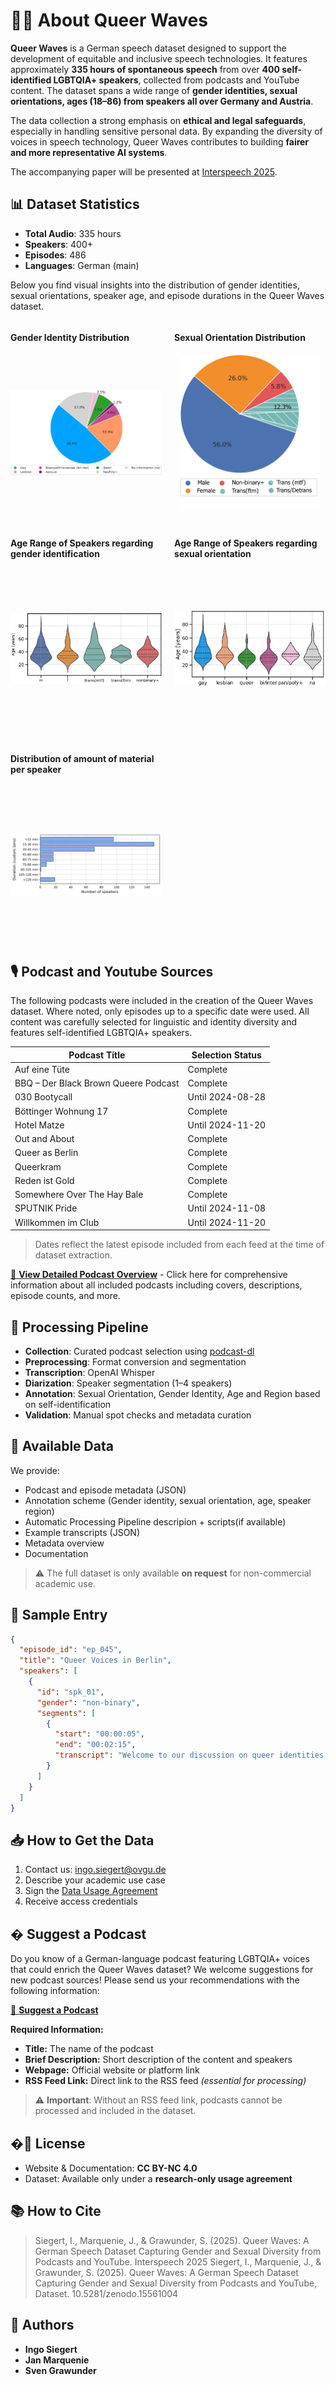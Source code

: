 # 🏳️‍🌈 About Queer Waves

**Queer Waves** is a German speech dataset designed to support the development of equitable and inclusive speech technologies. It features approximately **335 hours of spontaneous speech** from over **400 self-identified LGBTQIA+ speakers**, collected from podcasts and YouTube content. The dataset spans a wide range of **gender identities, sexual orientations, ages (18–86) from speakers all over Germany and Austria**. 

The data collection a strong emphasis on **ethical and legal safeguards**, especially in handling sensitive personal data. By expanding the diversity of voices in speech technology, Queer Waves contributes to building **fairer and more representative AI systems**.

 The accompanying paper will be presented at [Interspeech 2025](https://www.interspeech2025.org/home).

## 📊 Dataset Statistics

- **Total Audio**: 335 hours
- **Speakers**: 400+
- **Episodes**: 486
- **Languages**: German (main)

Below you find visual insights into the distribution of gender identities, sexual orientations, speaker age, and episode durations in the Queer Waves dataset.

<div style="display: flex; gap: 2%; flex-wrap: wrap; justify-content: space-between;">

  <div style="flex: 0 0 48%;">
    <h4>Gender Identity Distribution</h4>
    <img src="assets/img/gender_identification.png" alt="Gender Identification" style="width: 100%; height: 250px; object-fit: contain;">
  </div>

  <div style="flex: 0 0 48%;">
    <h4>Sexual Orientation Distribution</h4>
    <img src="assets/img/sexual_orientation.png" alt="Sexual Orientation" style="width: 100%; height: 250px; object-fit: contain;">
  </div>

  <div style="flex: 0 0 48%; margin-top: 20px;">
    <h4>Age Range of Speakers regarding gender identification</h4>
    <img src="assets/img/age_identification.png" alt="Age Distribution" style="width: 100%; height: 250px; object-fit: contain;">
  </div>

  <div style="flex: 0 0 48%; margin-top: 20px;">
    <h4>Age Range of Speakers regarding sexual orientation</h4>
    <img src="assets/img/age_orientation.png" alt="Age Distribution" style="width: 100%; height: 250px; object-fit: contain;">
  </div>

  <div style="flex: 0 0 48%; margin-top: 20px;">
    <h4>Distribution of amount of material per speaker</h4>
    <img src="assets/img/duration_distribution.png" alt="Distribution of amount of material per speaker" style="width: 100%; height: 250px; object-fit: contain;">
  </div>

</div>



## 🎙️ Podcast and Youtube Sources
The following podcasts were included in the creation of the Queer Waves dataset. Where noted, only episodes up to a specific date were used. All content was carefully selected for linguistic and identity diversity and features self-identified LGBTQIA+ speakers.


| **Podcast Title**                             | **Selection Status**      |
|----------------------------------------------|----------------------------|
| Auf eine Tüte                                | Complete                   |
| BBQ – Der Black Brown Queere Podcast         | Complete                   |
| 030 Bootycall                                 | Until 2024-08-28           |
| Böttinger Wohnung 17                          | Complete                   |
| Hotel Matze                                   | Until 2024-11-20           |
| Out and About                                 | Complete                   |
| Queer as Berlin                               | Complete                   |
| Queerkram                                     | Complete           |
| Reden ist Gold                                | Complete                   |
| Somewhere Over The Hay Bale                   | Complete                   |
| SPUTNIK Pride                                 | Until 2024-11-08           |
| Willkommen im Club                            | Until 2024-11-20           |

> Dates reflect the latest episode included from each feed at the time of dataset extraction.

[📄 **View Detailed Podcast Overview**](podcasts.html) - Click here for comprehensive information about all included podcasts including covers, descriptions, episode counts, and more.

## 🔧 Processing Pipeline
- **Collection**: Curated podcast selection using [podcast-dl](https://github.com/lightpohl/podcast-dl)
- **Preprocessing**: Format conversion and segmentation
- **Transcription**: OpenAI Whisper
- **Diarization**: Speaker segmentation (1–4 speakers)
- **Annotation**: Sexual Orientation, Gender Identity, Age and Region based on self-identification
- **Validation**: Manual spot checks and metadata curation

## 📂 Available Data
We provide:
- Podcast and episode metadata (JSON)
- Annotation scheme (Gender identity, sexual orientation, age, speaker region)
- Automatic Processing Pipeline descripion + scripts(if available)
- Example transcripts (JSON)
- Metadata overview
- Documentation

> ⚠️ The full dataset is only available **on request** for non-commercial academic use.

## 📝 Sample Entry
```json
{
  "episode_id": "ep_045",
  "title": "Queer Voices in Berlin",
  "speakers": [
    {
      "id": "spk_01",
      "gender": "non-binary",
      "segments": [
        {
          "start": "00:00:05",
          "end": "00:02:15",
          "transcript": "Welcome to our discussion on queer identities..."
        }
      ]
    }
  ]
}
```

## 📥 How to Get the Data
1. Contact us: [ingo.siegert@ovgu.de](mailto:ingo.siegert@ovgu.de)
2. Describe your academic use case
3. Sign the [Data Usage Agreement](docs/license.md)
4. Receive access credentials

## � Suggest a Podcast
Do you know of a German-language podcast featuring LGBTQIA+ voices that could enrich the Queer Waves dataset? We welcome suggestions for new podcast sources! Please send us your recommendations with the following information:

[📧 **Suggest a Podcast**](mailto:ingo.siegert@ovgu.de?subject=Podcast%20Suggestion%20for%20Queer%20Waves%20Dataset&body=Dear%20Queer%20Waves%20Team%2C%0A%0AI%20would%20like%20to%20suggest%20a%20podcast%20for%20inclusion%20in%20the%20Queer%20Waves%20dataset%3A%0A%0ATitle%3A%20%0AShort%20description%3A%20%0AWebpage%3A%20%0ARSS-Feed-Link%3A%20%0A%0A%0A%0ABest%20regards%2C)

**Required Information:**
- **Title:** The name of the podcast
- **Brief Description:** Short description of the content and speakers
- **Webpage:** Official website or platform link
- **RSS Feed Link:** Direct link to the RSS feed *(essential for processing)*

> ⚠️ **Important**: Without an RSS feed link, podcasts cannot be processed and included in the dataset.

## �📄 License
- Website & Documentation: **CC BY-NC 4.0**
- Dataset: Available only under a **research-only usage agreement**

## 📚 How to Cite
> Siegert, I., Marquenie, J., & Grawunder, S. (2025). Queer Waves: A German Speech Dataset Capturing Gender and Sexual Diversity from Podcasts and YouTube. Interspeech 2025
> Siegert, I., Marquenie, J., & Grawunder, S. (2025). Queer Waves: A German Speech Dataset Capturing Gender and Sexual Diversity from Podcasts and YouTube, Dataset. 10.5281/zenodo.15561004


## 👥 Authors
- **Ingo Siegert** 
- **Jan Marquenie** 
- **Sven Grawunder**
